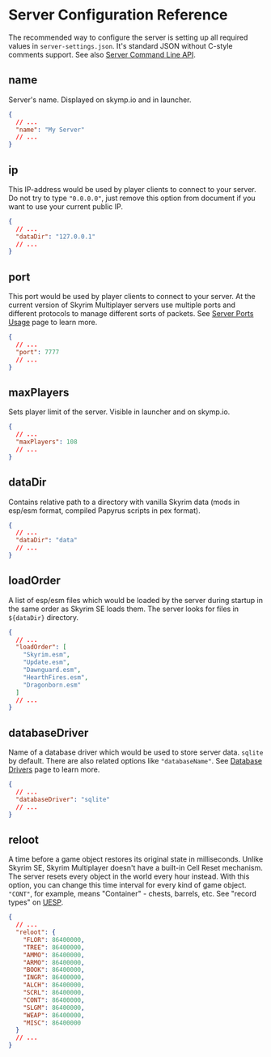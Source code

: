 # Server Configuration Reference

The recommended way to configure the server is setting up all required values in `server-settings.json`. It's standard JSON without C-style comments support. See also [Server Command Line API](docs_server_command_line_api.md).

## name

Server's name. Displayed on skymp.io and in launcher.

```json
{
  // ...
  "name": "My Server"
  // ...
}
```

## ip

This IP-address would be used by player clients to connect to your server. Do not try to type `"0.0.0.0"`, just remove this option from document if you want to use your current public IP.

```json
{
  // ...
  "dataDir": "127.0.0.1"
  // ...
}
```

## port

This port would be used by player clients to connect to your server. At the current version of Skyrim Multiplayer servers use multiple ports and different protocols to manage different sorts of packets. See [Server Ports Usage](docs_server_ports_usage.md) page to learn more.

```json
{
  // ...
  "port": 7777
  // ...
}
```

## maxPlayers

Sets player limit of the server. Visible in launcher and on skymp.io.

```json
{
  // ...
  "maxPlayers": 108
  // ...
}
```

## dataDir

Contains relative path to a directory with vanilla Skyrim data (mods in esp/esm format, compiled Papyrus scripts in pex format).

```json
{
  // ...
  "dataDir": "data"
  // ...
}
```

## loadOrder

A list of esp/esm files which would be loaded by the server during startup in the same order as Skyrim SE loads them. The server looks for files in `${dataDir}` directory.

```json
{
  // ...
  "loadOrder": [
    "Skyrim.esm",
    "Update.esm",
    "Dawnguard.esm",
    "HearthFires.esm",
    "Dragonborn.esm"
  ]
  // ...
}
```

## databaseDriver

Name of a database driver which would be used to store server data. `sqlite` by default. There are also related options like `"databaseName"`. See [Database Drivers](docs_database_drivers.md) page to learn more.

```json
{
  // ...
  "databaseDriver": "sqlite"
  // ...
}
```

## reloot

A time before a game object restores its original state in milliseconds. Unlike Skyrim SE, Skyrim Multiplayer doesn't have a built-in Cell Reset mechanism. The server resets every object in the world every hour instead. With this option, you can change this time interval for every kind of game object. `"CONT"`, for example, means "Container" - chests, barrels, etc. See "record types" on [UESP](https://en.uesp.net/wiki/Skyrim_Mod:Mod_File_Format).

```json
{
  // ...
  "reloot": {
    "FLOR": 86400000,
    "TREE": 86400000,
    "AMMO": 86400000,
    "ARMO": 86400000,
    "BOOK": 86400000,
    "INGR": 86400000,
    "ALCH": 86400000,
    "SCRL": 86400000,
    "CONT": 86400000,
    "SLGM": 86400000,
    "WEAP": 86400000,
    "MISC": 86400000
  }
  // ...
}
```
